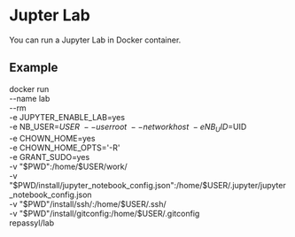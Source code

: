 # Jupter Lab

You can run a Jupyter Lab in Docker container.

## Example

docker run \
    --name lab \
    --rm \
    -e JUPYTER_ENABLE_LAB=yes \
    -e NB_USER=$USER \
    --user root \
    --network host \
    -e NB_UID=$UID \
    -e CHOWN_HOME=yes \
    -e CHOWN_HOME_OPTS='-R' \
    -e GRANT_SUDO=yes \
    -v "$PWD":/home/$USER/work/ \
    -v "$PWD/install/jupyter_notebook_config.json":/home/$USER/.jupyter/jupyter_notebook_config.json \
    -v "$PWD"/install/ssh/:/home/$USER/.ssh/ \
    -v "$PWD"/install/gitconfig:/home/$USER/.gitconfig \
    repassyl/lab
